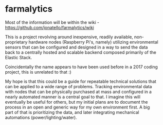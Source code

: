 # farmalytics

Most of the information will be within the wiki - https://github.com/jonatello/farmalytics/wiki

This is a project revolving around inexpensive, readily available, non-proprietary hardware nodes (Raspberry Pi's, namely) utilizing environmental sensors that can be configured and designed in a way to send the data back to a centrally hosted and scalable backend composed primarily of the Elastic Stack. 

Coincidentally the name appears to have been used before in a 2017 coding project, this is unrelated to that :)

My hope is that this could be a guide for repeatable technical solutions that can be applied to a wide range of problems. Tracking environmental data with nodes that can be physically purchased at mass and configured in a nearly automated manner is a central goal to that. I imagine this will eventually be useful for others, but my initial plans are to document the process in an open and generic way for my own environment first. A big part of that is prioritizing the data, and later integrating mechanical automations (power/lighting/water).

